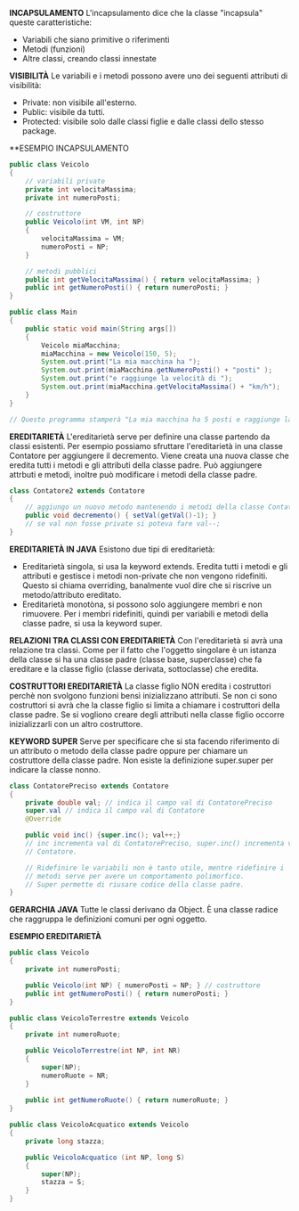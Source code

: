 **INCAPSULAMENTO**
L'incapsulamento dice che la classe "incapsula" queste caratteristiche:
- Variabili che siano primitive o riferimenti
- Metodi (funzioni)
- Altre classi, creando classi innestate

**VISIBILITÀ**
Le variabili e i metodi possono avere uno dei seguenti attributi di visibilità:
- Private: non visibile all'esterno.
- Public: visibile da tutti.
- Protected: visibile solo dalle classi figlie e dalle classi dello stesso package.

**ESEMPIO INCAPSULAMENTO

```                                                                          Java
public class Veicolo
{
	// variabili private
	private int velocitaMassima;
	private int numeroPosti;

	// costruttore
	public Veicolo(int VM, int NP)
	{
		velocitaMassima = VM;
		numeroPosti = NP;	
	}

	// metodi pubblici
	public int getVelocitaMassima() { return velocitaMassima; }
	public int getNumeroPosti() { return numeroPosti; }
}

public class Main
{
	public static void main(String args[])
	{
		Veicolo miaMacchina;
		miaMacchina = new Veicolo(150, 5);
		System.out.print("La mia macchina ha ");
		System.out.print(miaMacchina.getNumeroPosti() + "posti" );
		System.out.print("e raggiunge la velocità di ");
		System.out.print(miaMacchina.getVelocitaMassima() + "km/h");
	}
}

// Questo programma stamperà "La mia macchina ha 5 posti e raggiunge la velocità massima di 150 km/h"
```

**EREDITARIETÀ**
L'ereditarietà serve per definire una classe partendo da classi esistenti.
Per esempio possiamo sfruttare l'ereditarietà in una classe Contatore per aggiungere il decremento. Viene creata una nuova classe che eredita tutti i metodi e gli attributi della classe padre. Può aggiungere attrbuti e metodi, inoltre può modificare i metodi della classe padre.

```                                                                          Java
class Contatore2 extends Contatore
{
	// aggiungo un nuovo metodo mantenendo i metodi della classe Contatore
	public void decremento() { setVal(getVal()-1); }
	// se val non fosse private si poteva fare val--;
}
```

**EREDITARIETÀ IN JAVA**
Esistono due tipi di ereditarietà:
- Ereditarietà singola, si usa la keyword extends. Eredita tutti i metodi e gli attributi e gestisce i metodi non-private che non vengono ridefiniti. Questo si chiama overriding, banalmente vuol dire che si riscrive un metodo/attributo ereditato.
- Ereditarietà monotòna, si possono solo aggiungere membri e non rimuovere. Per i membri ridefiniti, quindi per variabili e metodi della classe padre, si usa la keyword super.

**RELAZIONI TRA CLASSI CON EREDITARIETÀ**
Con l'ereditarietà si avrà una relazione tra classi. Come per il fatto che l'oggetto singolare è un istanza della classe si ha una classe padre (classe base, superclasse) che fa ereditare e la classe figlio (classe derivata, sottoclasse) che eredita.

**COSTRUTTORI EREDITARIETÀ**
La classe figlio NON eredita i costruttori perchè non svolgono funzioni bensì inizializzano attributi. Se non ci sono costruttori si avrà che la classe figlio si limita a chiamare i costruttori della classe padre. Se si vogliono creare degli attributi nella classe figlio occorre inizializzarli con un altro costruttore.

**KEYWORD SUPER**
Serve per specificare che si sta facendo riferimento di un attributo o metodo della classe padre oppure per chiamare un costruttore della classe padre. Non esiste la definizione super.super per indicare la classe nonno.

```                                                                          Java
class ContatorePreciso extends Contatore
{
	private double val; // indica il campo val di ContatorePreciso
	super.val // indica il campo val di Contatore
	@Override

	public void inc() {super.inc(); val++;}
	// inc incrementa val di ContatorePreciso, super.inc() incrementa val di
	// Contatore.

	// Ridefinire le variabili non è tanto utile, mentre ridefinire i
	// metodi serve per avere un comportamento polimorfico.
	// Super permette di riusare codice della classe padre.
}
```

**GERARCHIA JAVA**
Tutte le classi derivano da Object. È una classe radice che raggruppa le definizioni comuni per ogni oggetto.

**ESEMPIO EREDITARIETÀ**

```                                                                          Java
public class Veicolo
{
	private int numeroPosti;

	public Veicolo(int NP) { numeroPosti = NP; } // costruttore
	public int getNumeroPosti() { return numeroPosti; }
}

public class VeicoloTerrestre extends Veicolo
{
	private int numeroRuote;

	public VeicoloTerrestre(int NP, int NR) 
	{ 
		super(NP);
		numeroRuote = NR; 
	}
	
	public int getNumeroRuote() { return numeroRuote; }
}

public class VeicoloAcquatico extends Veicolo
{
	private long stazza;

	public VeicoloAcquatico (int NP, long S)
	{
		super(NP);
		stazza = S;
	}
}
```